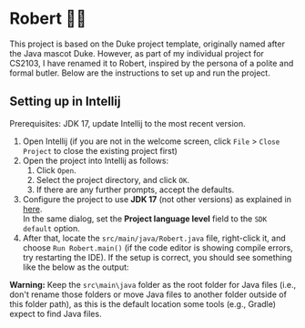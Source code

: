 # Robert 🤵🔔


This project is based on the Duke project template, originally named after the Java mascot Duke. However, as part of my individual project for CS2103, I have renamed it to Robert, inspired by the persona of a polite and formal butler. Below are the instructions to set up and run the project.

## Setting up in Intellij

Prerequisites: JDK 17, update Intellij to the most recent version.

1. Open Intellij (if you are not in the welcome screen, click `File` > `Close Project` to close the existing project first)
1. Open the project into Intellij as follows:
   1. Click `Open`.
   1. Select the project directory, and click `OK`.
   1. If there are any further prompts, accept the defaults.
1. Configure the project to use **JDK 17** (not other versions) as explained in [here](https://www.jetbrains.com/help/idea/sdk.html#set-up-jdk).<br>
   In the same dialog, set the **Project language level** field to the `SDK default` option.
1. After that, locate the `src/main/java/Robert.java` file, right-click it, and choose `Run Robert.main()` (if the code editor is showing compile errors, try restarting the IDE). If the setup is correct, you should see something like the below as the output:


**Warning:** Keep the `src\main\java` folder as the root folder for Java files (i.e., don't rename those folders or move Java files to another folder outside of this folder path), as this is the default location some tools (e.g., Gradle) expect to find Java files.
